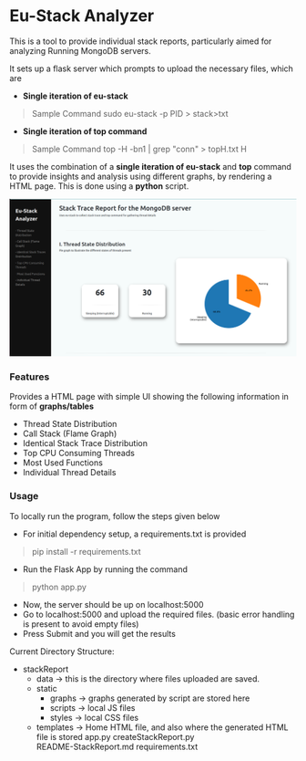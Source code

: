 # Eu-Stack Analyzer

This is a tool to provide individual stack reports, particularly aimed for analyzing Running MongoDB servers.

It sets up a flask server which prompts to upload the necessary files, which are
 - **Single iteration of eu-stack**
 > Sample Command
 > sudo eu-stack -p PID > stack>txt
 - **Single iteration of top command**
 > Sample Command
 > top -H -bn1 | grep "conn" > topH.txt
 > H

It uses the combination of a **single iteration of eu-stack** and **top** command to provide insights and analysis using different graphs, by rendering a HTML page. This is done using a **python** script.

!["Individual Stack Report Screenshot"](https://github.com/sahilcool-nsut/MongoDB-Stack-Tracing-Tool/blob/main/Screenshots/StackReportScreenshot "Individual Stack Report")

### Features
Provides a HTML page with simple UI showing the following information in form of **graphs/tables**

 - Thread State Distribution
 - Call Stack (Flame Graph)
 - Identical Stack Trace Distribution
 - Top CPU Consuming Threads
 - Most Used Functions
 - Individual Thread Details

### Usage
To locally run the program, follow the steps given below
 - For initial dependency setup, a requirements.txt is provided
 > pip install -r requirements.txt
 - Run the Flask App by running the command
 > python app.py
 - Now, the server should be up on localhost:5000
 - Go to localhost:5000 and upload the required files. (basic error handling is present to avoid empty files)
 - Press Submit and you will get the results

Current Directory Structure:
 - stackReport
    - data                      -> this is the directory where files uploaded are saved.
    - static 
      - graphs                  -> graphs generated by script are stored here
      - scripts                 -> local JS files
      - styles                  -> local CSS files
    - templates                 -> Home HTML file, and also where the generated HTML file is stored
    app.py
    createStackReport.py        
    README-StackReport.md
    requirements.txt
